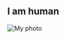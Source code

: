 I am human
--
![My photo](https://github.com/NikolayChegivarov/My-portfolio/blob/main/operator-evm2.jpg)
